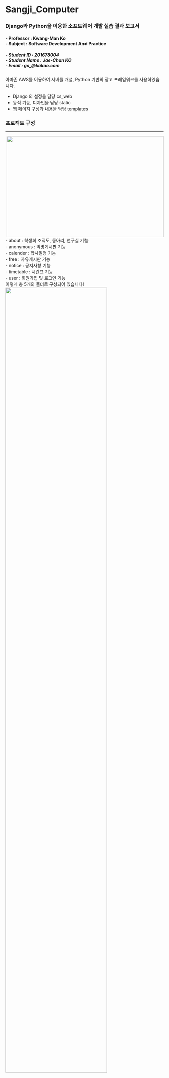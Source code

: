 # Sangji_Computer
### Django와 Python을 이용한 소프트웨어 개발 실습 결과 보고서
<h4>
- Professor : Kwang-Man Ko <br>
- Subject : Software Development And Practice
<h4>
<h5>
- Student ID : 201678004 <br>
- Student Name : Jae-Chan KO <br>
- Email : go_@kakao.com <br>
</h5>


  아마존 AWS를 이용하여 서버를 개설,
  Python 기반의 장고 프레임워크를 사용하였습니다.
  - Django 의 설정을 담당 cs_web<br>
  - 동적 기능, 디자인을 담당 static<br>
  - 웹 페이지 구성과 내용을 담당 templates<br>
  <h3>프로젝트 구성</h3>

  <hr>
  <img align="right" src="https://github.com/JaechanGo/Sangji_Computer/blob/master/main2.png" width="500" height="320" />
- about : 학생회 조직도, 동아리, 연구실 기능<br>
- anonymous : 익명게시판 기능<br>
- calender : 학사일정 기능<br>
- free : 자유게시판 기능<br>
- notice : 공지사항 기능<br>
- timetable : 시간표 기능<br>
- user : 회원가입 및 로그인 기능<br>
이렇게 총 5개의 폴더로 구성되어 있습니다!<br>



  
  <img width="80%" src="https://user-images.githubusercontent.com/80323038/142173059-4ddc7e61-0d1c-4676-b6c0-e431110ee65d.mov"/>
